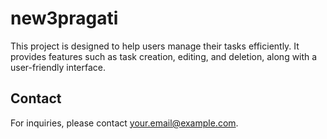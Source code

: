    # new3pragati
   This project is designed to help users manage their tasks efficiently. It provides features such as task creation, editing, and deletion, along with a user-friendly interface.

   ## Contact
   For inquiries, please contact your.email@example.com.